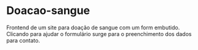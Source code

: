 # Doacao-sangue

Frontend de um site para doação de sangue com um form embutido.
Clicando para ajudar o formulário surge para o preenchimento dos dados para contato.
